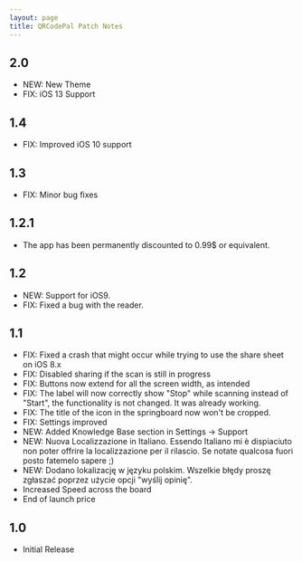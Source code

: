 ```yaml
---
layout: page
title: QRCodePal Patch Notes
---
```


## 2.0

- NEW: New Theme
- FIX: iOS 13 Support

## 1.4

- FIX: Improved iOS 10 support

## 1.3

- FIX: Minor bug fixes

## 1.2.1

- The app has been permanently discounted to 0.99$ or equivalent.

## 1.2

* NEW: Support for iOS9.
* FIX: Fixed a bug with the reader.

## 1.1

* FIX: Fixed a crash that might occur while trying to use the share sheet on iOS 8.x
* FIX: Disabled sharing if the scan is still in progress
* FIX: Buttons now extend for all the screen width, as intended
* FIX: The label will now correctly show "Stop" while scanning instead of "Start", the functionality is not changed. It was already working.
* FIX: The title of the icon in the springboard now won't be cropped.
* FIX: Settings improved
* NEW: Added Knowledge Base section in Settings -\> Support
* NEW: Nuova Localizzazione in Italiano. Essendo Italiano mi è dispiaciuto non poter offrire la localizzazione per il rilascio. Se notate qualcosa fuori posto fatemelo sapere ;)
* NEW: Dodano lokalizację w języku polskim. Wszelkie błędy proszę zgłaszać poprzez użycie opcji "wyślij opinię".
* Increased Speed across the board
* End of launch price

## 1.0

- Initial Release